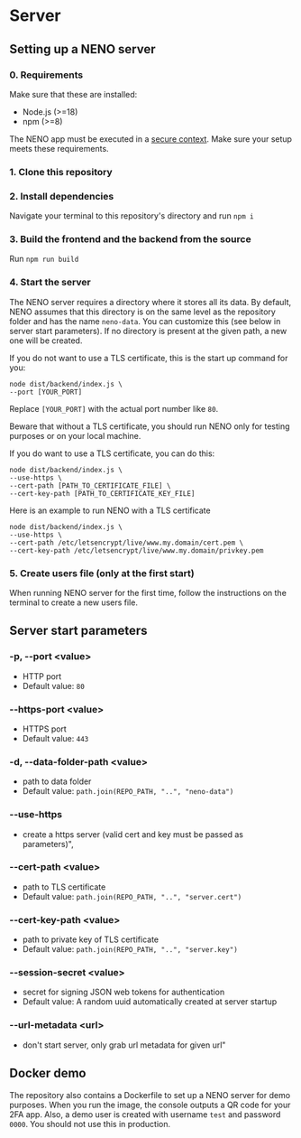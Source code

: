 # Server

## Setting up a NENO server

### 0. Requirements

Make sure that these are installed:

* Node.js (>=18)
* npm (>=8)

The NENO app must be executed in a
[secure context](https://developer.mozilla.org/en-US/docs/Web/Security/Secure_Contexts). 
Make sure your setup meets these requirements.

### 1. Clone this repository

### 2. Install dependencies
Navigate your terminal to this repository's directory and run `npm i`

### 3. Build the frontend and the backend from the source
Run `npm run build`

### 4. Start the server

The NENO server requires a directory where it stores all its data. By default, NENO assumes that this directory is on the same level as the repository folder and has the name `neno-data`. You can customize this (see below in server start parameters). If no directory is present at the given path, a new one will be created.

If you do not want to use a TLS certificate, this is the start up command for you:

```
node dist/backend/index.js \
--port [YOUR_PORT]
```
Replace `[YOUR_PORT]` with the actual port number like `80`.

Beware that without a TLS certificate, you should run NENO only for testing purposes or on your local machine.

If you do want to use a TLS certificate, you can do this:

```
node dist/backend/index.js \
--use-https \
--cert-path [PATH_TO_CERTIFICATE_FILE] \
--cert-key-path [PATH_TO_CERTIFICATE_KEY_FILE]
```

Here is an example to run NENO with a TLS certificate 

```
node dist/backend/index.js \
--use-https \
--cert-path /etc/letsencrypt/live/www.my.domain/cert.pem \
--cert-key-path /etc/letsencrypt/live/www.my.domain/privkey.pem
```

### 5. Create users file (only at the first start)

When running NENO server for the first time, follow the instructions on the terminal to create a new users file.


## Server start parameters

### -p, --port \<value>
* HTTP port
* Default value: `80`

### --https-port \<value>
* HTTPS port
* Default value: `443`

### -d, --data-folder-path \<value>
* path to data folder
* Default value: `path.join(REPO_PATH, "..", "neno-data")`

### --use-https
* create a https server (valid cert and key must be passed as parameters)",

### --cert-path \<value>
* path to TLS certificate
* Default value: `path.join(REPO_PATH, "..", "server.cert")`

### --cert-key-path \<value>
* path to private key of TLS certificate
* Default value: `path.join(REPO_PATH, "..", "server.key")`

### --session-secret \<value>
* secret for signing JSON web tokens for authentication
* Default value: A random uuid automatically created at server startup

### --url-metadata \<url>
* don't start server, only grab url metadata for given url"

## Docker demo

The repository also contains a Dockerfile to set up a NENO server for demo
purposes. When you run the image, the console outputs a QR code for your 2FA
app. Also, a demo user is created with username `test` and password `0000`.
You should not use this in production.